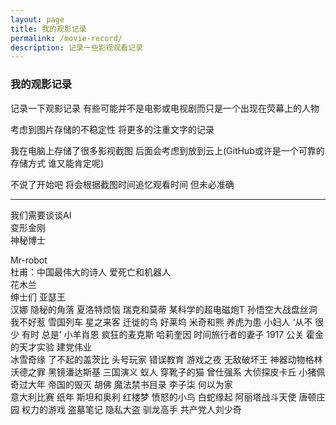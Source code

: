 ```yaml
---
layout: page 
title: 我的观影记录
permalink: /movie-record/
description: 记录一些影视观看记录
---
```


### 我的观影记录

记录一下观影记录  有些可能并不是电影或电视剧而只是一个出现在荧幕上的人物

考虑到图片存储的不稳定性  将更多的注重文字的记录

我在电脑上存储了很多影视截图  后面会考虑到放到云上(GitHub或许是一个可靠的存储方式  谁又能肯定呢)

不说了开始吧  将会根据截图时间追忆观看时间  但未必准确

---



我们需要谈谈AI  
变形金刚  
神秘博士

Mr-robot  
杜甫：中国最伟大的诗人 
爱死亡和机器人  
花木兰  
绅士们
亚瑟王  
汉娜
隐秘的角落
夏洛特烦恼
瑞克和莫蒂
某科学的超电磁炮T
孙悟空大战盘丝洞
我不好惹
雪国列车
星之来客
迁徙的鸟
好莱坞
米奇和熊
养虎为患
小妇人
‘从不  很少  有时  总是’
小羊肖恩
疯狂的麦克斯
哈莉奎因
时间旅行者的妻子
1917
公关
霍金的天才实验
建党伟业  
冰雪奇缘
了不起的盖茨比
头号玩家
错误教育
游戏之夜
无敌破坏王
神器动物格林沃德之罪
黑镜潘达斯基
三国演义
蚁人
穿靴子的猫
曾仕强系
大侦探皮卡丘
小猪佩奇过大年
帝国的毁灭
胡佛
魔法禁书目录
李子柒
何以为家  
意大利比赛
纸年
斯坦和奥利
红楼梦
愤怒的小鸟
白蛇缘起
阿丽塔战斗天使
唐顿庄园
权力的游戏
盗墓笔记
隐私大盗
驯龙高手
共产党人刘少奇

  





